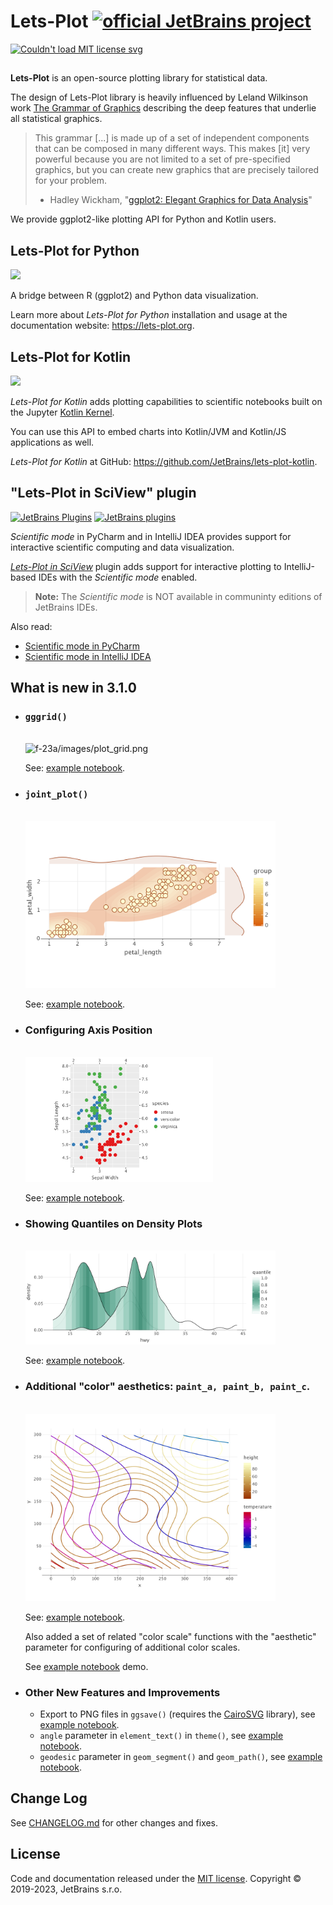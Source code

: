 # Lets-Plot  [![official JetBrains project](http://jb.gg/badges/official-flat-square.svg)](https://confluence.jetbrains.com/display/ALL/JetBrains+on+GitHub)

<a href="https://raw.githubusercontent.com/JetBrains/lets-plot/master/LICENSE">
  <img src="https://img.shields.io/badge/License-MIT-yellow.svg" alt="Couldn't load MIT license svg"/>
</a>

##

**Lets-Plot** is an open-source plotting library for statistical data. 

The design of Lets-Plot library is heavily influenced by Leland Wilkinson work [The Grammar of Graphics](https://www.goodreads.com/book/show/2549408.The_Grammar_of_Graphics) describing the deep features that underlie all statistical graphics.

> This grammar [...] is made up of a set of independent components that can be composed in many different ways. This makes [it] very powerful because you are not limited to a set of pre-specified graphics, but you can create new graphics that are precisely tailored for your problem.
> - Hadley Wickham, "[ggplot2: Elegant Graphics for Data Analysis](https://ggplot2-book.org/index.html)"

We provide ggplot2-like plotting API for Python and Kotlin users. 


## Lets-Plot for Python

<a href="https://pypi.org/project/lets-plot/">
  <img src="https://badge.fury.io/py/lets-plot.svg"/>
</a>

A bridge between R (ggplot2) and Python data visualization.

Learn more about *Lets-Plot for Python* installation and usage at the documentation website: https://lets-plot.org.          


## Lets-Plot for Kotlin

<a href="https://github.com/JetBrains/lets-plot-kotlin/releases/latest">
  <img src="https://img.shields.io/github/v/release/JetBrains/lets-plot-kotlin"/>
</a>

*Lets-Plot for Kotlin* adds plotting capabilities to scientific notebooks built on the Jupyter [Kotlin Kernel](https://github.com/Kotlin/kotlin-jupyter).

You can use this API to embed charts into Kotlin/JVM and Kotlin/JS applications as well.

*Lets-Plot for Kotlin* at GitHub: https://github.com/JetBrains/lets-plot-kotlin.

## "Lets-Plot in SciView" plugin

[![JetBrains Plugins](https://img.shields.io/jetbrains/plugin/v/14379-lets-plot-in-sciview.svg)](http://plugins.jetbrains.com/plugin/14379-lets-plot-in-sciview)
[![JetBrains plugins](https://img.shields.io/jetbrains/plugin/d/14379-lets-plot-in-sciview.svg)](http://plugins.jetbrains.com/plugin/14379-lets-plot-in-sciview)

*Scientific mode* in PyCharm and in IntelliJ IDEA provides support for interactive scientific computing and data visualization.

[*Lets-Plot in SciView*](https://plugins.jetbrains.com/plugin/14379-lets-plot-in-sciview) plugin adds 
support for interactive plotting to IntelliJ-based IDEs with the *Scientific mode* enabled.
 
>
> **Note:** The *Scientific mode* is NOT available in communinty editions of JetBrains IDEs. 
>

Also read:

- [Scientific mode in PyCharm](https://www.jetbrains.com/help/pycharm/matplotlib-support.html)
- [Scientific mode in IntelliJ IDEA](https://www.jetbrains.com/help/idea/matplotlib-support.html)

## What is new in 3.1.0

- ### `gggrid()`
  <br>
  <img src="https://raw.githubusercontent.com/JetBrains/lets-plot/master/docs/f-23a/images/plot_grid.png" alt="f-23a/images/plot_grid.png" width="400" height="200">

  See: [example notebook](https://nbviewer.org/github/JetBrains/lets-plot/blob/master/docs/f-23a/plot_grid.ipynb).


- ### `joint_plot()`
  <br>
  <img src="https://raw.githubusercontent.com/JetBrains/lets-plot/master/docs/f-23a/images/joint_plot.png" alt="f-23a/images/joint_plot.png" width="400" height="267">

  See: [example notebook](https://nbviewer.org/github/JetBrains/lets-plot/blob/master/docs/f-23a/joint_plot.ipynb).


- ### Configuring Axis Position
  <br>
  <img src="https://raw.githubusercontent.com/JetBrains/lets-plot/master/docs/f-23a/images/axis_position.png" alt="f-23a/images/axis_position.png" width="300" height="200">

  See: [example notebook](https://nbviewer.org/github/JetBrains/lets-plot/blob/master/docs/f-23a/axis_position.ipynb).

              
- ### Showing Quantiles on Density Plots
  <br>
  <img src="https://raw.githubusercontent.com/JetBrains/lets-plot/master/docs/f-23a/images/density_quantiles.png" alt="f-23a/images/density_quantiles.png" width="400" height="150">

  See: [example notebook](https://nbviewer.org/github/JetBrains/lets-plot/blob/master/docs/f-23a/quantile_parameters.ipynb).

              
- ### Additional "color" aesthetics: `paint_a, paint_b, paint_c`.
  <br>
  <img src="https://raw.githubusercontent.com/JetBrains/lets-plot/master/docs/f-23a/images/additional_color_aes.png" alt="f-23a/images/additional_color_aes.png" width="400" height="300">

  See: [example notebook](https://nbviewer.org/github/JetBrains/lets-plot/blob/master/docs/f-23a/multiple_color_scales.ipynb).
  
  Also added a set of related "color scale" functions with the "aesthetic" parameter for configuring of additional color scales.

  See [example notebook](https://nbviewer.org/github/JetBrains/lets-plot/blob/master/docs/f-23a/scale_functions.ipynb) demo.


- ### Other New Features and Improvements 

  - Export to PNG files in `ggsave()` (requires the [CairoSVG](https://pypi.org/project/CairoSVG) library), see [example notebook](https://nbviewer.org/github/JetBrains/lets-plot/blob/master/docs/f-23a/export_to_png.ipynb).
  - `angle` parameter in `element_text()` in `theme()`, see [example notebook](https://nbviewer.org/github/JetBrains/lets-plot/blob/master/docs/f-23a/axis_text_angle.ipynb).  
  - `geodesic` parameter in `geom_segment()` and `geom_path()`, see [example notebook](https://nbviewer.org/github/JetBrains/lets-plot/blob/master/docs/f-23a/param_geodesic.ipynb).  


## Change Log

See [CHANGELOG.md](https://github.com/JetBrains/lets-plot/blob/master/CHANGELOG.md) for other changes and fixes.


## License

Code and documentation released under the [MIT license](https://github.com/JetBrains/lets-plot/blob/master/LICENSE).
Copyright © 2019-2023, JetBrains s.r.o.
